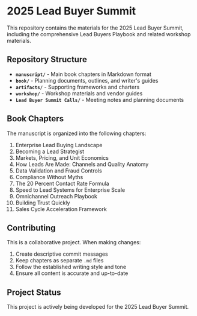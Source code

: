 # 2025 Lead Buyer Summit

This repository contains the materials for the 2025 Lead Buyer Summit, including the comprehensive Lead Buyers Playbook and related workshop materials.

## Repository Structure

- **`manuscript/`** - Main book chapters in Markdown format
- **`book/`** - Planning documents, outlines, and writer's guides
- **`artifacts/`** - Supporting frameworks and charters
- **`workshop/`** - Workshop materials and vendor guides
- **`Lead Buyer Summit Calls/`** - Meeting notes and planning documents

## Book Chapters

The manuscript is organized into the following chapters:

1. Enterprise Lead Buying Landscape
2. Becoming a Lead Strategist
3. Markets, Pricing, and Unit Economics
4. How Leads Are Made: Channels and Quality Anatomy
5. Data Validation and Fraud Controls
6. Compliance Without Myths
7. The 20 Percent Contact Rate Formula
8. Speed to Lead Systems for Enterprise Scale
9. Omnichannel Outreach Playbook
10. Building Trust Quickly
11. Sales Cycle Acceleration Framework

## Contributing

This is a collaborative project. When making changes:

1. Create descriptive commit messages
2. Keep chapters as separate `.md` files
3. Follow the established writing style and tone
4. Ensure all content is accurate and up-to-date

## Project Status

This project is actively being developed for the 2025 Lead Buyer Summit.
